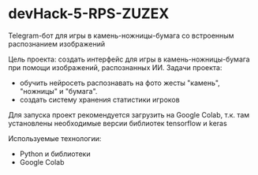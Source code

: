 # devHack-5-RPS-ZUZEX

Telegram-бот для игры в камень-ножницы-бумага со встроенным распознанием изображений

Цель проекта: создать интерфейс для игры в камень-ножницы-бумага при помощи изображений, распознанных ИИ.
Задачи проекта: 
  - обучить нейросеть распознавать на фото жесты "камень", "ножницы" и "бумага".
  - создать систему хранения статистики игроков

Для запуска проект рекомендуется загрузить на Google Colab, т.к. там установлены необходимые версии библиотек tensorflow и keras

Используемые технологии:
- Python и библиотеки
- Google Colab

